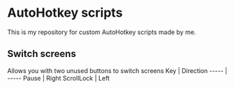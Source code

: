 # AutoHotkey scripts
This is my repository for custom AutoHotkey scripts made by me.

## Switch screens
Allows you with two unused buttons to switch screens
Key | Direction
----- | -----
Pause | Right 
ScrollLock | Left